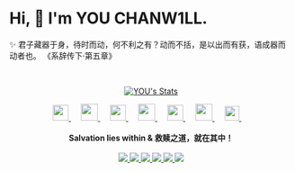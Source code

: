 # Hi, 👋  I'm YOU CHANW1LL.
  
  ✨ 君子藏器于身，待时而动，何不利之有？动而不括，是以出而有获，语成器而动者也。  《系辞传下·第五章》


<br>

<p align="center">
  <a href="https://github.com/YOUChanWill" class="rich-diff-level-one">
    <img src="https://github-readme-stats.vercel.app/api?username=youchanwill&title_color=333&text_color=777" alt="YOU's Stats" >
    <!-- &hide=issues
    <img src="https://github-readme-stats.vercel.app/api?username=youchanwill&hide=issues&title_color=333&text_color=777" alt="YOU's Stats" >
    -->
  </a>
</p>

<p align="center">
  <a href= "https://github.com/YOUChanWill" target="_blank" alt="WeChat" title="WeChat">
    <img src="https://img.icons8.com/ios-filled/50/000000/weixing.png" width="28px"/>
  </a>
  &emsp;
  <a href="https://blog.csdn.net/qq_45902224" target="_blank" alt="CSDN" title="CSDN">
    <img src="https://img.icons8.com/material/48/000000/csdn.png" width="30px"/>
  </a>
  &emsp;
  <a href="https://github.com/YOUChanWill" target="_blank" alt="Zhihu" title="Zhihu">
    <img src="https://img.icons8.com/material-two-tone/50/000000/zhihu.png" width="28px"/>
  </a>
  &emsp;
  <a href="https://github.com/YOUChanWill" target="_blank" alt="Bilibili" title="Bilibili">
    <img src="https://user-images.githubusercontent.com/29084184/166415345-91925d37-c66f-448f-8d75-c8355fe0b692.png" width="30px"/>
  </a>
  &emsp;
  <a href= "https://github.com/YOUChanWill" target="_blank" alt="Instagram" title="Instagram">
    <img src="https://img.icons8.com/ios-glyphs/256/000000/instagram-new.svg" width="28px"/>
  </a>
  &emsp;
  <a href="https://github.com/YOUChanWill" target="_blank" alt="YouTube" title="YouTube">
    <img src="https://img.icons8.com/ios-filled/50/000000/youtube-play.png" width="30px"/>
  </a>
  &emsp;
  <a href="https://github.com/YOUChanWill" target="_blank" alt="LinkedIn" title="LinkedIn">
    <img src="https://img.icons8.com/ios-filled/256/000000/linkedin.svg" width="26px"/>
  </a>
  &emsp;
  <br><br>
  <strong>Salvation lies within & 救赎之道，就在其中！</strong>
  <br><br>
  <a href="https://github.com/YOUChanWill">
    <img src="https://img.shields.io/badge/code-Java-black">
  </a>
  <a href="https://github.com/YOUChanWill">
    <img src="https://img.shields.io/badge/code-C-black">
  </a>
  <a href="https://github.com/YOUChanWills">
    <img src="https://img.shields.io/badge/occupation-critic-black">
  </a>
  <a href="https://github.com/YOUChanWill">
    <img src="https://img.shields.io/badge/occupation-programmer-black">
  </a>
  <a href="https://github.com/YOUChanWill">
    <img src="https://img.shields.io/badge/occupation-artist-orange">
  </a>
    <a href="https://github.com/YOUChanWills">
    <img src="https://img.shields.io/badge/occupation-daydreamer-black">
  </a>
</p>

<h2></h2>
    

